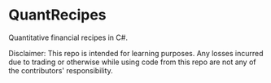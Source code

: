 QuantRecipes
============

Quantitative financial recipes in C#.

Disclaimer: This repo is intended for learning purposes. Any losses incurred due to trading or otherwise while using code from this repo are not any of the contributors' responsibility.
